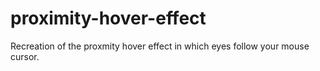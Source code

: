 # proximity-hover-effect

Recreation of the proxmity hover effect in which eyes follow your mouse cursor.
